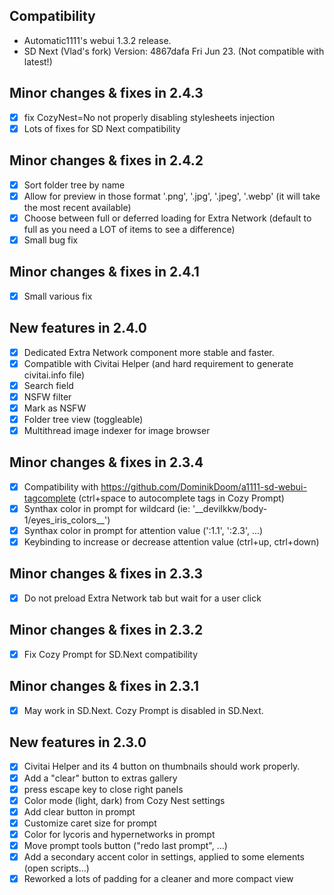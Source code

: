 ## Compatibility

- Automatic1111's webui 1.3.2 release.
- SD Next (Vlad's fork) Version: 4867dafa Fri Jun 23. (Not compatible with latest!)

## Minor changes & fixes in 2.4.3
- [x]  fix CozyNest=No not properly disabling stylesheets injection
- [x]  Lots of fixes for SD Next compatibility

## Minor changes & fixes in 2.4.2
- [x]  Sort folder tree by name
- [x]  Allow for preview in those format '.png', '.jpg', '.jpeg', '.webp' (it will take the most recent available)
- [x]  Choose between full or deferred loading for Extra Network (default to full as you need a LOT of items to see a difference)
- [x]  Small bug fix

## Minor changes & fixes in 2.4.1
- [x]  Small various fix

## New features in 2.4.0
- [x]  Dedicated Extra Network component more stable and faster.
  - [x]  Compatible with Civitai Helper (and hard requirement to generate civitai.info file)
  - [x]  Search field
  - [x]  NSFW filter
  - [x]  Mark as NSFW
  - [x]  Folder tree view (toggleable)
- [x]  Multithread image indexer for image browser

## Minor changes & fixes in 2.3.4
- [x]  Compatibility with https://github.com/DominikDoom/a1111-sd-webui-tagcomplete (ctrl+space to autocomplete tags in Cozy Prompt)
- [x]  Synthax color in prompt for wildcard (ie: '\_\_devilkkw/body-1/eyes_iris_colors\_\_')
- [x]  Synthax color in prompt for attention value (':1.1', ':2.3', ...)
- [x]  Keybinding to increase or decrease attention value (ctrl+up, ctrl+down)

## Minor changes & fixes in 2.3.3
- [x]  Do not preload Extra Network tab but wait for a user click

## Minor changes & fixes in 2.3.2
- [x]  Fix Cozy Prompt for SD.Next compatibility

## Minor changes & fixes in 2.3.1
- [x]  May work in SD.Next. Cozy Prompt is disabled in SD.Next.

## New features in 2.3.0
- [x]  Civitai Helper and its 4 button on thumbnails should work properly.
- [x]  Add a "clear" button to extras gallery
- [x]  press escape key to close right panels
- [x]  Color mode (light, dark) from Cozy Nest settings
- [x]  Add clear button in prompt
- [x]  Customize caret size for prompt
- [x]  Color for lycoris and hypernetworks in prompt
- [x]  Move prompt tools button ("redo last prompt", ...)
- [x]  Add a secondary accent color in settings, applied to some elements (open scripts...)
- [x]  Reworked a lots of padding for a cleaner and more compact view
